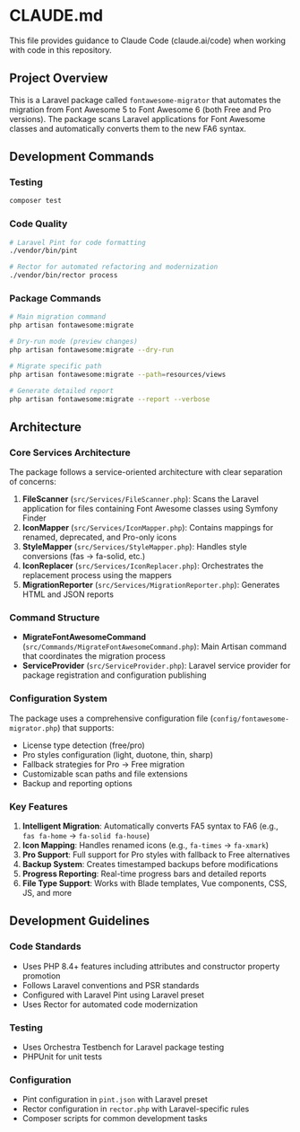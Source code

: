 # CLAUDE.md

This file provides guidance to Claude Code (claude.ai/code) when working with code in this repository.

## Project Overview

This is a Laravel package called `fontawesome-migrator` that automates the migration from Font Awesome 5 to Font Awesome 6 (both Free and Pro versions). The package scans Laravel applications for Font Awesome classes and automatically converts them to the new FA6 syntax.

## Development Commands

### Testing
```bash
composer test
```

### Code Quality
```bash
# Laravel Pint for code formatting
./vendor/bin/pint

# Rector for automated refactoring and modernization
./vendor/bin/rector process
```

### Package Commands
```bash
# Main migration command
php artisan fontawesome:migrate

# Dry-run mode (preview changes)
php artisan fontawesome:migrate --dry-run

# Migrate specific path
php artisan fontawesome:migrate --path=resources/views

# Generate detailed report
php artisan fontawesome:migrate --report --verbose
```

## Architecture

### Core Services Architecture

The package follows a service-oriented architecture with clear separation of concerns:

1. **FileScanner** (`src/Services/FileScanner.php`): Scans the Laravel application for files containing Font Awesome classes using Symfony Finder
2. **IconMapper** (`src/Services/IconMapper.php`): Contains mappings for renamed, deprecated, and Pro-only icons
3. **StyleMapper** (`src/Services/StyleMapper.php`): Handles style conversions (fas → fa-solid, etc.)
4. **IconReplacer** (`src/Services/IconReplacer.php`): Orchestrates the replacement process using the mappers
5. **MigrationReporter** (`src/Services/MigrationReporter.php`): Generates HTML and JSON reports

### Command Structure

- **MigrateFontAwesomeCommand** (`src/Commands/MigrateFontAwesomeCommand.php`): Main Artisan command that coordinates the migration process
- **ServiceProvider** (`src/ServiceProvider.php`): Laravel service provider for package registration and configuration publishing

### Configuration System

The package uses a comprehensive configuration file (`config/fontawesome-migrator.php`) that supports:
- License type detection (free/pro)
- Pro styles configuration (light, duotone, thin, sharp)
- Fallback strategies for Pro → Free migration
- Customizable scan paths and file extensions
- Backup and reporting options

### Key Features

1. **Intelligent Migration**: Automatically converts FA5 syntax to FA6 (e.g., `fas fa-home` → `fa-solid fa-house`)
2. **Icon Mapping**: Handles renamed icons (e.g., `fa-times` → `fa-xmark`)
3. **Pro Support**: Full support for Pro styles with fallback to Free alternatives
4. **Backup System**: Creates timestamped backups before modifications
5. **Progress Reporting**: Real-time progress bars and detailed reports
6. **File Type Support**: Works with Blade templates, Vue components, CSS, JS, and more

## Development Guidelines

### Code Standards
- Uses PHP 8.4+ features including attributes and constructor property promotion
- Follows Laravel conventions and PSR standards
- Configured with Laravel Pint using Laravel preset
- Uses Rector for automated code modernization

### Testing
- Uses Orchestra Testbench for Laravel package testing
- PHPUnit for unit tests

### Configuration
- Pint configuration in `pint.json` with Laravel preset
- Rector configuration in `rector.php` with Laravel-specific rules
- Composer scripts for common development tasks